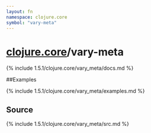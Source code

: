 ```yaml
---
layout: fn
namespace: clojure.core
symbol: "vary-meta"
---
```


# [clojure.core](../)/vary-meta

{% include 1.5.1/clojure.core/vary_meta/docs.md %}

##Examples

{% include 1.5.1/clojure.core/vary_meta/examples.md %}
## Source
{% include 1.5.1/clojure.core/vary_meta/src.md %}

